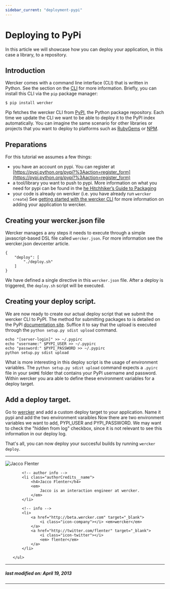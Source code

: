 ```yaml
---
sidebar_current: "deployment-pypi"
---
```



# Deploying to PyPi

In this article we will showcase how you can deploy your application, in this case a library, to a repository.

## Introduction
Wercker comes with a command line interface (CLI) that is written in Python. See the section on the [CLI](/articles/cli/intro.html) for more information. Briefly, you can install this CLI via the `pip` package manager:

    $ pip install wercker

Pip fetches the wercker CLI from [PyPI](https://pypi.python.org/), the Python package repository. Each time we update the CLI we want to be able to deploy it to the PyPI index automatically.
You can imagine the same scenario for other libraries or projects that you want to deploy to platforms such as [RubyGems](http://rubygems.org/) or [NPM](http://npmjs.org).

## Preparations

For this tutorial we assumes a few things:

* you have an account on pypi. You can register at [https://pypi.python.org/pypi?%3Aaction=register_form](https://pypi.python.org/pypi?%3Aaction=register_form)
* a tool/library you want to push to pypi. More information on what you need for pypi can be found in the [he Hitchhiker’s Guide to Packaging](http://guide.python-distribute.org/index.html)
* your code is already on wercker (i.e. you have already run `wercker create`) See [getting started with the wercker CLI](/articles/gettingstarted/cli.html) for more information on adding your application to wercker.

## Creating your wercker.json file

Wercker manages a any steps it needs to execute through a simple javascript-based DSL file called `wercker.json`. For more information see the wercker.json devcenter article.

	{
	    "deploy": [
	        "./deploy.sh"
	    ]
	}

We have defined a single directive in this `wercker.json` file. After a deploy is triggered, the `deploy.sh` script will be executed.

## Creating your deploy script.

We are now ready to create our actual deploy script that we submit the wercker CLI to PyPI. The method for submitting packages to is detailed on the PyPI [documentation site](http://docs.python.org/3/distutils/packageindex.html). Suffice it to say that the upload is executed through the `python setup.py sdist upload` command.

	echo "[server-login]" >> ~/.pypirc
	echo "username:" $PYPI_USER >> ~/.pypirc
	echo "password:" $PYPI_PASSWORD >> ~/.pypirc
	python setup.py sdist upload

What is more interesting in this deploy script is the usage of environment variables. The `python setup.py sdist upload` command expects a `.pyirc` file in your `$HOME` folder that contains your PyPI username and password. Within wercker you ara able to define these environment variables for a deploy target.

## Add a deploy target.

Go to [wercker](https://app.wercker.com) and add a custom deploy target to your application. Name it pypi and add the two environment varaibles Now there are two environment variables we want to add, PYPI\_USER and PYPI\_PASSWORD. We may want to check the "hidden from log" checkbox, since it is not relevant to see this information in our deploy log.

That's all, you can now deploy your succesful builds by running `wercker deploy`.

-------

<div class="authorCredits">
    <span class="profile-picture">
        <img src="https://secure.gravatar.com/avatar/7d9ef3d3f6911e6e4f9c51f6d99c48f8?d=identicon&s=192" alt="Jacco Flenter"/>
    </span>
    <ul class="authorCredits">

        <!-- author info -->
        <li class="authorCredits__name">
            <h4>Jacco Flenter</h4>
            <em>
                Jacco is an interaction engineer at wercker.
            </em>
        </li>

        <!-- info -->
        <li>
            <a href="http://beta.wercker.com" target="_blank">
                <i class="icon-company"></i> <em>wercker</em>
            </a>
            <a href="http://twitter.com/flenter" target="_blank">
                <i class="icon-twitter"></i>
                <em> flenter</em>
            </a>
        </li>

    </ul>
</div>

-------
##### last modified on: April 19, 2013
-------